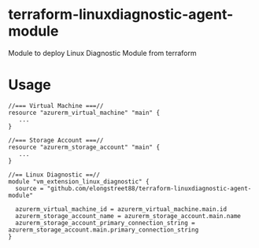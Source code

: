 # terraform-linuxdiagnostic-agent-module
Module to deploy Linux Diagnostic Module from terraform

# Usage
```
//=== Virtual Machine ===//
resource "azurerm_virtual_machine" "main" {
   ...
}

//=== Storage Account ===//
resource "azurerm_storage_account" "main" {
   ...
}

//== Linux Diagnostic ==//
module "vm_extension_linux_diagnostic" {
  source = "github.com/elongstreet88/terraform-linuxdiagnostic-agent-module"

  azurerm_virtual_machine_id = azurerm_virtual_machine.main.id
  azurerm_storage_account_name = azurerm_storage_account.main.name
  azurerm_storage_account_primary_connection_string = azurerm_storage_account.main.primary_connection_string
}
```
